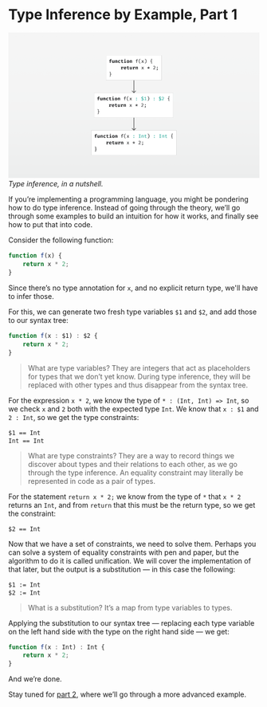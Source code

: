 # Type Inference by Example, Part 1

![Diagram](image.png)  
*Type inference, in a nutshell.*

If you’re implementing a programming language, you might be pondering how to do type inference. Instead of going through the theory, we’ll go through some examples to build an intuition for how it works, and finally see how to put that into code.

Consider the following function:

```js
function f(x) {
    return x * 2;
} 
```

Since there’s no type annotation for `x`, and no explicit return type, we'll have to infer those.

For this, we can generate two fresh type variables `$1` and `$2`, and add those to our syntax tree:

```js
function f(x : $1) : $2 {
    return x * 2;
} 
```

> What are type variables? They are integers that act as placeholders for types that we don’t yet know. During type inference, they will be replaced with other types and thus disappear from the syntax tree.

For the expression `x * 2`, we know the type of `* : (Int, Int) => Int`, so we check `x` and `2` both with the expected type `Int`. We know that `x : $1` and `2 : Int`, so we get the type constraints:

```
$1 == Int
Int == Int
```

> What are type constraints? They are a way to record things we discover about types and their relations to each other, as we go through the type inference. An equality constraint may literally be represented in code as a pair of types.

For the statement `return x * 2;` we know from the type of `*` that `x * 2` returns an `Int`, and from `return` that this must be the return type, so we get the constraint:

```
$2 == Int
```

Now that we have a set of constraints, we need to solve them. Perhaps you can solve a system of equality constraints with pen and paper, but the algorithm to do it is called unification. We will cover the implementation of that later, but the output is a substitution — in this case the following:

```
$1 := Int
$2 := Int
```

> What is a substitution? It’s a map from type variables to types.

Applying the substitution to our syntax tree — replacing each type variable on the left hand side with the type on the right hand side — we get:

```js
function f(x : Int) : Int {
    return x * 2;
}
```

And we’re done.

Stay tuned for [part 2](../part2/article.md), where we’ll go through a more advanced example.
